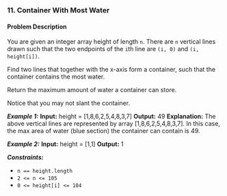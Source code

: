 ### 11. Container With Most Water

#### Problem Description

You are given an integer array height of length `n`. There are `n` vertical lines drawn such that the two endpoints of the `i`th line are `(i, 0)` and `(i, height[i])`.

Find two lines that together with the x-axis form a container, such that the container contains the most water.

Return the maximum amount of water a container can store.

Notice that you may not slant the container.

***Example 1:*** 
**Input:**  height = [1,8,6,2,5,4,8,3,7]
**Output:**  49
**Explanation:** The above vertical lines are represented by array [1,8,6,2,5,4,8,3,7]. In this case, the max area of water (blue section) the container can contain is 49.

***Example 2:*** 
**Input:**  height = [1,1]
**Output:**  1
 
***Constraints:*** 
- `n == height.length`
- `2 <= n <= 105`
- `0 <= height[i] <= 104`